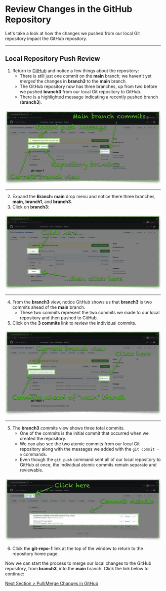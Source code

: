 # Review Changes in the GitHub Repository

Let's take a look at how the changes we pushed from our local Git repository impact the GitHub repository.

---

## Local Repository Push Review

1. Return to [GitHub](https://github.com "GitHub.com") and notice a few things about the repository:
   - There is still just one commit on the **main** branch; we haven't yet _merged_ the changes in **branch3** to the **main** branch.
   - The GitHub repository now has three branches, up from two before we pushed **branch3** from our local Git repository to GitHub.
   - There is a highlighted message indicating a recently pushed branch (**branch3**).

![github-repo-push-review](../images/github-repo-push-review.png "Review local repository changes in GitHub")

---

2. Expand the **Branch: main** drop menu and notice there three branches, **main**, **branch1**, and **branch3**.
3. Click on **branch3**:

![github-repo-push-branch-list](../images/github-repo-push-branch-list.png "Switch to branch 'branch3'")

---

4. From the **branch3** view, notice GitHub shows us that **branch3** is two commits ahead of the **main** branch.
   - These two commits represent the two commits we made to our local repository and then pushed to GitHub.
5. Click on the **3 commits** link to review the individual commits.

![github-repo-branch3-review](../images/github-repo-branch3-review.png "Review branch 'branch3'")

---

5. The **branch3** commits view shows three total commits.
   - One of the commits is the initial commit that occurred when we created the repository.
   - We can also see the two atomic commits from our local Git repository along with the messages we added with the `git commit -m` commands.
   - Even though the `git push` command sent all of our local repository to GitHub at once, the individual atomic commits remain separate and reviewable.

![github-repo-branch3-commits](../images/github-repo-branch3-commits.png "Review branch 'branch3' commits")

6. Click the **git-repo-1** link at the top of the window to return to the repository home page.

Now we can start the process to merge our local changes to the GitHub repository, from **branch3**, into the **main** branch. Click the link below to continue:

[Next Section > Pull/Merge Changes in GitHub](section_11.md "Pull/Merge Changes in GitHub")
